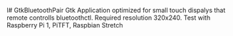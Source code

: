l# GtkBluetoothPair
Gtk Application optimized for small touch dispalys that remote controlls bluetoothctl. Required resolution 320x240. Test with Raspberry Pi 1, PiTFT, Raspbian Stretch

